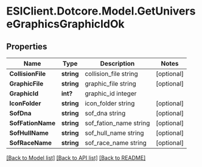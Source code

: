 # ESIClient.Dotcore.Model.GetUniverseGraphicsGraphicIdOk
## Properties

Name | Type | Description | Notes
------------ | ------------- | ------------- | -------------
**CollisionFile** | **string** | collision_file string | [optional] 
**GraphicFile** | **string** | graphic_file string | [optional] 
**GraphicId** | **int?** | graphic_id integer | 
**IconFolder** | **string** | icon_folder string | [optional] 
**SofDna** | **string** | sof_dna string | [optional] 
**SofFationName** | **string** | sof_fation_name string | [optional] 
**SofHullName** | **string** | sof_hull_name string | [optional] 
**SofRaceName** | **string** | sof_race_name string | [optional] 

[[Back to Model list]](../README.md#documentation-for-models) [[Back to API list]](../README.md#documentation-for-api-endpoints) [[Back to README]](../README.md)

